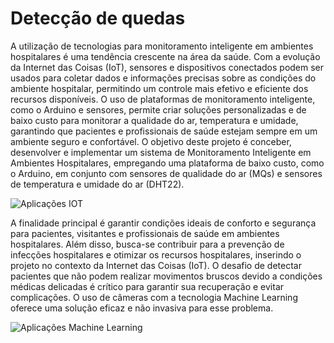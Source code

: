 # Detecção de quedas

A utilização de tecnologias para monitoramento inteligente em ambientes hospitalares é uma tendência crescente na área da saúde. Com a evolução da Internet das Coisas (IoT), sensores e dispositivos conectados podem ser usados para coletar dados e informações precisas sobre as condições do ambiente hospitalar, permitindo um controle mais efetivo e eficiente dos recursos disponíveis. O uso de plataformas de monitoramento inteligente, como o Arduino e sensores, permite criar soluções personalizadas e de baixo custo para monitorar a qualidade do ar, temperatura e umidade, garantindo que pacientes e profissionais de saúde estejam sempre em um ambiente seguro e confortável. 
O objetivo deste projeto é conceber, desenvolver e implementar um sistema de Monitoramento Inteligente em Ambientes Hospitalares, empregando uma plataforma de baixo custo, como o Arduino, em conjunto com sensores de qualidade do ar (MQs) e sensores de temperatura e umidade do ar (DHT22). 

![Aplicações IOT](https://d1.awsstatic.com/whatisimg/iot-universe.83de2944cc979eac98695797ecb5668f244bd7a5.png)

A finalidade principal é garantir condições ideais de conforto e segurança para pacientes, visitantes e profissionais de saúde em ambientes hospitalares. Além disso, busca-se contribuir para a prevenção de infecções hospitalares e otimizar os recursos hospitalares, inserindo o projeto no contexto da Internet das Coisas (IoT). O desafio de detectar pacientes que não podem realizar movimentos bruscos devido a condições médicas delicadas é crítico para garantir sua recuperação e evitar complicações. O uso de câmeras com a tecnologia Machine Learning oferece uma solução eficaz e não invasiva para esse problema.

![Aplicações Machine Learning](https://viso.ai/wp-content/uploads/2022/07/smart-city-scene-computer-vision-deep-learning-networks.png)

